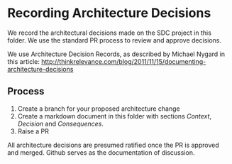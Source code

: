# Recording Architecture Decisions

We record the architectural decisions made on the SDC project in this folder. We use the standard PR process to review and approve decisions.

We use Architecture Decision Records, as described by Michael Nygard in this article: http://thinkrelevance.com/blog/2011/11/15/documenting-architecture-decisions

## Process

1. Create a branch for your proposed architecture change 
2. Create a markdown document in this folder with sections *Context*, *Decision* and *Consequences*.
3. Raise a PR

All architecture decisions are presumed ratified once the PR is approved and merged. Github serves as the documentation of discussion.